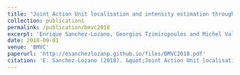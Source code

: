 ```yaml
---
title: "Joint Action Unit localisation and intensity estimation through heatmap regression"
collection: publications
permalink: /publication/bmvc2018
excerpt: 'Enrique Sanchez-Lozano, Georgios Tzimiropoulos and Michel Valstar'
date: 2018-09-01
venue: 'BMVC'
paperurl: 'http://esanchezlozanp.github.io/files/BMVC2018.pdf'
citation: 'E. Sanchez-Lozano (2018). &quot;Joint Action Unit localisation and intensity estimation through heatmap regression.&quot; <i>BMVC</i>.'
---
```

